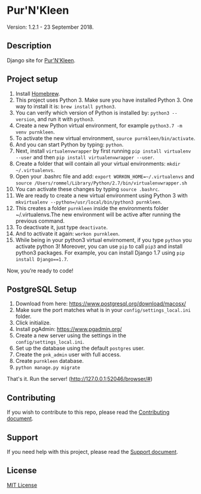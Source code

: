 # Pur'N'Kleen

Version: 1.2.1 - 23 September 2018.

## Description

Django site for [Pur'N'Kleen](https://purnkleen.com).  

## Project setup

1. Install [Homebrew](https://brew.sh/).
2. This project uses Python 3. Make sure you have installed Python 3. One way to install it is: `brew install python3`. 
3. You can verify which version of Python is installed by: `python3 --version`, and run it with `python3`.
4. Create a new Python virtual environment, for example `python3.7 -m venv purnkleen`.
5. To activate the new virtual environment, `source purnkleen/bin/activate`.
6. And you can start Python by typing: `python`.
7. Next, install `virtualenvwrapper` by first running `pip install virtualenv --user` and then 
`pip install virtualenvwrapper --user`.
8. Create a folder that will contain all your virtual environments: `mkdir ~/.virtualenvs`.
9. Open your .bashrc file and add: `export WORKON_HOME=~/.virtualenvs` and 
`source /Users/rommel/Library/Python/2.7/bin/virtualenvwrapper.sh`
10. You can activate these changes by typing `source .bashrc`.
11. We are ready to create a new virtual environment using Python 3 with 
`mkvirtualenv --python=/usr/local/bin/python3 purnkleen`.
12. This creates a folder `purnkleen` inside the environments folder ~/.virtualenvs.The new environment will be active 
after running the previous command. 
13. To deactivate it, just type `deactivate`.
14. And to activate it again: `workon purnkleen`.
15. While being in your python3 virtual envirnoment, if you type `python` you activate python 3! Moreover, you can use 
`pip` to call `pip3` and install python3 packages. For example, you can install Django 1.7 using 
`pip install Django==1.7`. 

Now, you’re ready to code!

## PostgreSQL Setup

1. Download from here: https://www.postgresql.org/download/macosx/
2. Make sure the port matches what is in your `config/settings_local.ini` folder.
3. Click initialize.
4. Install pgAdmin: https://www.pgadmin.org/
5. Create a new server using the settings in the `config/settings_local.ini`.
6. Set up the database using the default `postgres` user.
7. Create the `pnk_admin` user with full access.
8. Create `purnkleen` database.
9. `python manage.py migrate`

That's it. Run the server! (http://127.0.0.1:52046/browser/#)

## Contributing

If you wish to contribute to this repo, please read the [Contributing document](.github/CONTRIBUTING.md).

## Support

If you need help with this project, please read the [Support document](.github/SUPPORT.md).

## License

[MIT License](LICENSE)

